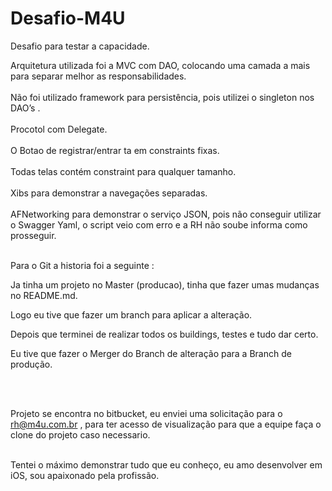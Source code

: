 # Desafio-M4U
Desafio para testar a capacidade. 
<br />

Arquitetura utilizada foi a MVC com DAO, colocando uma camada a mais para separar melhor as responsabilidades.
<br /><br />
Não foi utilizado framework para persistência, pois utilizei o singleton nos DAO’s . 
<br /><br />
Procotol com Delegate.
<br /><br />
O Botao de registrar/entrar ta em constraints fixas. 
<br /><br />
Todas telas contém constraint para qualquer tamanho.
<br /><br />
Xibs para demonstrar a navegações separadas.
<br /><br />
AFNetworking para demonstrar o serviço JSON, pois não conseguir utilizar o Swagger Yaml, o script veio com erro e a RH não soube informa como prosseguir. 
<br /><br />


<p> Para o Git a historia foi a seguinte : </p>
<p>Ja tinha um projeto no Master (producao), tinha que fazer umas mudanças no README.md.</p>
<p>Logo eu tive que fazer um branch para aplicar a alteração.</p>
<p>Depois que terminei de realizar todos os buildings, testes e tudo dar certo.</p>
<p>Eu tive que fazer o Merger do Branch de alteração para a Branch de produção. </p>


<br /><br />

Projeto se encontra no bitbucket, eu enviei uma solicitação para o rh@m4u.com.br , para ter acesso de visualização para que a equipe faça o clone do projeto caso necessario. <br /><br />

Tentei o máximo demonstrar tudo que eu conheço, eu amo desenvolver em iOS, sou apaixonado pela profissão.
<br /><br />
